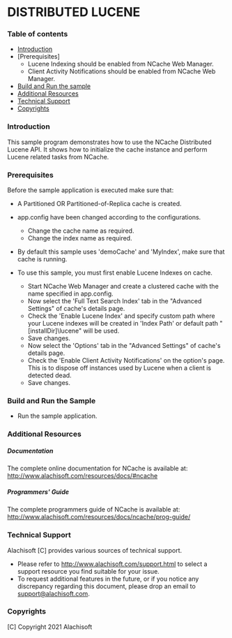 # DISTRIBUTED LUCENE

### Table of contents

* [Introduction](#introduction)
* [Prerequisites]
	- Lucene Indexing should be enabled from NCache Web Manager.
	- Client Activity Notifications should be enabled from NCache Web Manager.
* [Build and Run the sample](#build-and-run-the-sample)
* [Additional Resources](#additional-resources)
* [Technical Support](#technical-support)
* [Copyrights](#copyrights)

### Introduction

This sample program demonstrates how to use the NCache Distributed Lucene API. 
It shows how to initialize the cache instance and perform Lucene related tasks from NCache.

### Prerequisites

Before the sample application is executed make sure that:

- A Partitioned OR Partitioned-of-Replica cache is created.
- app.config have been changed according to the configurations. 
	- Change the cache name as required.
	- Change the index name as required.
- By default this sample uses 'demoCache' and 'MyIndex', make sure that cache is running.

- To use this sample, you must first enable Lucene Indexes on cache. 
	- Start NCache Web Manager and create a clustered cache with the name specified in app.config. 
	- Now select the 'Full Text Search Index' tab in the "Advanced Settings" of cache's details page.
	- Check the 'Enable Lucene Index' and specify custom path where your Lucene indexes will be created in 'Index Path' or default path "[installDir]\lucene" will be used. 
	- Save changes.
	- Now select the 'Options' tab in the "Advanced Settings" of cache's details page. 
	- Check the 'Enable Client Activity Notifications' on the option's page. This is to dispose off instances used by Lucene when a client is detected dead. 
	- Save changes. 

### Build and Run the Sample
    
- Run the sample application.

### Additional Resources

##### Documentation
The complete online documentation for NCache is available at:
http://www.alachisoft.com/resources/docs/#ncache

##### Programmers' Guide
The complete programmers guide of NCache is available at:
http://www.alachisoft.com/resources/docs/ncache/prog-guide/

### Technical Support

Alachisoft [C] provides various sources of technical support. 

- Please refer to http://www.alachisoft.com/support.html to select a support resource you find suitable for your issue.
- To request additional features in the future, or if you notice any discrepancy regarding this document, please drop an email to [support@alachisoft.com](mailto:support@alachisoft.com).

### Copyrights

[C] Copyright 2021 Alachisoft 